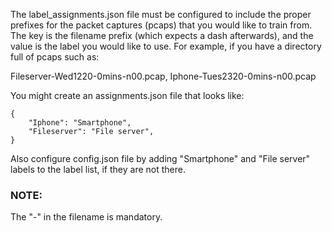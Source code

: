 The label_assignments.json file must be configured to include the proper prefixes for the packet captures (pcaps) that you would like to train from. The key is the filename prefix (which expects a dash afterwards), and the value is the label you would like to use. For example, if you have a directory full of pcaps such as:

Fileserver-Wed1220-0mins-n00.pcap, Iphone-Tues2320-0mins-n00.pcap

You might create an assignments.json file that looks like:
```
{
    "Iphone": "Smartphone",
    "Fileserver": "File server",
}
```
Also configure config.json file by adding "Smartphone" and "File server" labels to the label list, if they are not there.


### NOTE: 
The "-" in the filename is mandatory.
